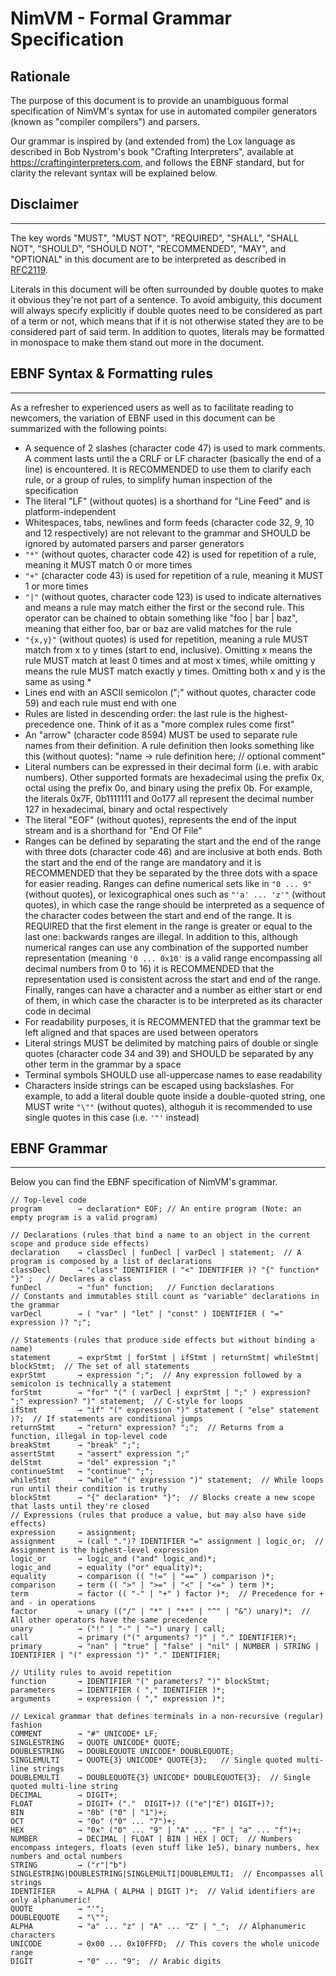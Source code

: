 # NimVM - Formal Grammar Specification

## Rationale
The purpose of this document is to provide an unambiguous formal specification of NimVM's syntax for use in automated
compiler generators (known as "compiler compilers") and parsers.

Our grammar is inspired by (and extended from) the Lox language as described in Bob Nystrom's book "Crafting Interpreters", 
available at https://craftinginterpreters.com, and follows the EBNF standard, but for clarity the relevant syntax will
be explained below.

## Disclaimer
----------------------------------------------
The key words "MUST", "MUST NOT", "REQUIRED", "SHALL", "SHALL NOT", "SHOULD", "SHOULD NOT", "RECOMMENDED", "MAY", and
"OPTIONAL" in this document are to be interpreted as described in [RFC2119](https://datatracker.ietf.org/doc/html/rfc2119).

Literals in this document will be often surrounded by double quotes to make it obvious they're not part of a sentence. To
avoid ambiguity, this document will always specify explicitly if double quotes need to be considered as part of a term or not,
which means that if it is not otherwise stated they are to be considered part of said term. In addition to quotes, literals
may be formatted in monospace to make them stand out more in the document.

## EBNF Syntax & Formatting rules
----------------------------------------------
As a refresher to experienced users as well as to facilitate reading to newcomers, the variation of EBNF used in this
document can be summarized with the following points:
- A sequence of 2 slashes (character code 47) is used to mark comments. A comment lasts until the
  a CRLF or LF character (basically the end of a line) is encountered. It is RECOMMENDED to use 
  them to clarify each rule, or a group of rules, to simplify human inspection of the specification
- The literal "LF" (without quotes) is a shorthand for "Line Feed" and is platform-independent
- Whitespaces, tabs, newlines and form feeds (character code 32, 9, 10 and 12 respectively) are not 
  relevant to the grammar and SHOULD be ignored by automated parsers and parser generators
- `"*"` (without quotes, character code 42) is used for repetition of a rule, meaning it MUST match 0 or more times
- `"+"` (character code 43) is used for repetition of a rule, meaning it MUST 1 or more times
- `"|"` (without quotes, character code 123) is used to indicate alternatives and means a rule may match either the first or
  the second rule. This operator can be chained to obtain something like "foo | bar | baz", meaning that either
  foo, bar or baz are valid matches for the rule
- `"{x,y}"` (without quotes) is used for repetition, meaning a rule MUST match from x to y times (start to end, inclusive).
  Omitting x means the rule MUST match at least 0 times and at most x times, while omitting y means the rule
  MUST match exactly y times. Omitting both x and y is the same as using *
- Lines end with an ASCII semicolon (";" without quotes, character code 59) and each rule must end with one
- Rules are listed in descending order: the last rule is the highest-precedence one. Think of it as a "more complex rules
  come first"
- An "arrow" (character code 8594) MUST be used to separate rule names from their definition.
  A rule definition then looks something like this (without quotes): "name → rule definition here; // optional comment"
- Literal numbers can be expressed in their decimal form (i.e. with arabic numbers). Other supported formats are 
  hexadecimal using the prefix 0x, octal using the prefix 0o, and binary using the prefix 0b. For example,
  the literals 0x7F, 0b1111111 and 0o177 all represent the decimal number 127 in hexadecimal, binary and
  octal respectively
- The literal "EOF" (without quotes), represents the end of the input stream and is a shorthand for "End Of File"
- Ranges can be defined by separating the start and the end of the range with three dots (character code 46) and
  are inclusive at both ends. Both the start and the end of the range are mandatory and it is RECOMMENDED that they
  be separated by the three dots with a space for easier reading. Ranges can define numerical sets like in `"0 ... 9"` (without quotes),
  or lexicographical ones such as `"'a' ... 'z'"` (without quotes), in which case the range should be interpreted as a sequence of the 
  character codes between the start and end of the range. It is REQUIRED that the first element in the range is greater
  or equal to the last one: backwards ranges are illegal. In addition to this, although numerical ranges can use any 
  combination of the supported number representation (meaning `'0 ... 0x10'` is a valid range encompassing all decimal
  numbers from 0 to 16) it is RECOMMENDED that the representation used is consistent across the start and end of the range.
  Finally, ranges can have a character and a number as either start or end of them, in which case the character is to be
  interpreted as its character code in decimal
 - For readability purposes, it is RECOMMENTED that the grammar text be left aligned and that spaces are used between
   operators
 - Literal strings MUST be delimited by matching pairs of double or single quotes (character code 34 and 39) and SHOULD be separated
   by any other term in the grammar by a space
 - Terminal symbols SHOULD use all-uppercase names to ease readability
 - Characters inside strings can be escaped using backslashes. For example, to add a literal double quote inside a double-quoted string, one MUST
   write `"\""` (without quotes), althoguh it is recommended to use single quotes in this case (i.e. `'"'` instead)

## EBNF Grammar
----------------------------------------------
Below you can find the EBNF specification of NimVM's grammar.

```   
// Top-level code
program        → declaration* EOF; // An entire program (Note: an empty program is a valid program)

// Declarations (rules that bind a name to an object in the current scope and produce side effects)
declaration    → classDecl | funDecl | varDecl | statement;  // A program is composed by a list of declarations
classDecl      → "class" IDENTIFIER ( "<" IDENTIFIER )? "{" function* "}" ;   // Declares a class
funDecl        → "fun" function;   // Function declarations
// Constants and immutables still count as "variable" declarations in the grammar
varDecl        → ( "var" | "let" | "const" ) IDENTIFIER ( "=" expression )? ";";

// Statements (rules that produce side effects but without binding a name)
statement      → exprStmt | forStmt | ifStmt | returnStmt| whileStmt| blockStmt;  // The set of all statements
exprStmt       → expression ";";  // Any expression followed by a semicolon is technically a statement
forStmt        → "for" "(" ( varDecl | exprStmt | ";" ) expression? ";" expression? ")" statement;  // C-style for loops
ifStmt         → "if" "(" expression ")" statement ( "else" statement )?;  // If statements are conditional jumps
returnStmt     → "return" expression? ";";  // Returns from a function, illegal in top-level code
breakStmt      → "break" ";";
assertStmt     → "assert" expression ";"
delStmt        → "del" expression ";"
continueStmt   → "continue" ";";
whileStmt      → "while" "(" expression ")" statement;  // While loops run until their condition is truthy
blockStmt      → "{" declaration* "}";  // Blocks create a new scope that lasts until they're closed
// Expressions (rules that produce a value, but may also have side effects)
expression     → assignment;
assignment     → (call ".")? IDENTIFIER "=" assignment | logic_or;  // Assignment is the highest-level expression
logic_or       → logic_and ("and" logic_and)*; 
logic_and      → equality ("or" equality)*;
equality       → comparison (( "!=" | "==" ) comparison )*;
comparison     → term (( ">" | ">=" | "<" | "<=" ) term )*;
term           → factor (( "-" | "+" ) factor )*;  // Precedence for + and - in operations
factor         → unary (("/" | "*" | "**" | "^" | "&") unary)*;  // All other operators have the same precedence
unary          → ("!" | "-" | "~") unary | call;
call           → primary ("(" arguments? ")" | "." IDENTIFIER)*;
primary        → "nan" | "true" | "false" | "nil" | NUMBER | STRING | IDENTIFIER | "(" expression ")" "." IDENTIFIER;

// Utility rules to avoid repetition
function       → IDENTIFIER "(" parameters? ")" blockStmt;
parameters     → IDENTIFIER ( "," IDENTIFIER )*;
arguments      → expression ( "," expression )*;

// Lexical grammar that defines terminals in a non-recursive (regular) fashion
COMMENT        → "#" UNICODE* LF;
SINGLESTRING   → QUOTE UNICODE* QUOTE;
DOUBLESTRING   → DOUBLEQUOTE UNICODE* DOUBLEQUOTE;
SINGLEMULTI    → QUOTE{3} UNICODE* QUOTE{3};   // Single quoted multi-line strings
DOUBLEMULTI    → DOUBLEQUOTE{3} UNICODE* DOUBLEQUOTE{3};  // Single quoted multi-line string
DECIMAL        → DIGIT+;
FLOAT          → DIGIT+ ("."  DIGIT+)? (("e"|"E") DIGIT+)?;
BIN            → "0b" ("0" | "1")+;
OCT            → "0o" ("0" ... "7")+;
HEX            → "0x" ("0" ... "9" | "A" ... "F" | "a" ... "f")+;
NUMBER         → DECIMAL | FLOAT | BIN | HEX | OCT;  // Numbers encompass integers, floats (even stuff like 1e5), binary numbers, hex numbers and octal numbers
STRING         → ("r"|"b") SINGLESTRING|DOUBLESTRING|SINGLEMULTI|DOUBLEMULTI;  // Encompasses all strings
IDENTIFIER     → ALPHA ( ALPHA | DIGIT )*;  // Valid identifiers are only alphanumeric!
QUOTE          → "'";
DOUBLEQUOTE    → "\"";
ALPHA          → "a" ... "z" | "A" ... "Z" | "_";  // Alphanumeric characters
UNICODE        → 0x00 ... 0x10FFFD;  // This covers the whole unicode range
DIGIT          → "0" ... "9";  // Arabic digits
```
